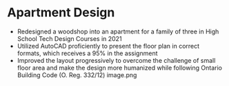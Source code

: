 # Apartment Design 

* Redesigned a woodshop into an apartment for a family of three in High School Tech Design Courses in 2021
* Utilized AutoCAD proficiently to present the floor plan in correct formats, which receives a 95% in the assignment 
* Improved the layout progressively to overcome the challenge of small floor area and make the design more humanized while following Ontario Building Code (O. Reg. 332/12) 
image.png